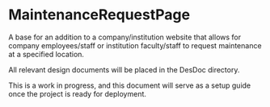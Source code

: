 # MaintenanceRequestPage
A base for an addition to a company/institution website that allows for company employees/staff or institution faculty/staff to request maintenance at a specified location.

All relevant design documents will be placed in the DesDoc directory.

This is a work in progress, and this document will serve as a setup guide once the project is ready for deployment.
